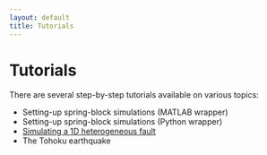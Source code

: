 ```yaml
---
layout: default
title: Tutorials
---
```


# Tutorials

There are several step-by-step tutorials available on various topics:

- Setting-up spring-block simulations (MATLAB wrapper)
- Setting-up spring-block simulations (Python wrapper)
- [Simulating a 1D heterogeneous fault](tutorial_single_asperity_python.html)
- The Tohoku earthquake